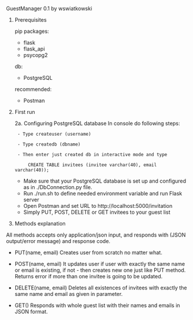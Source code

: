GuestManager 0.1 by wswiatkowski

1. Prerequisites

    pip packages:
    - flask
    - flask_api
    - psycopg2
    
    db:
    - PostgreSQL

    recommended:
    - Postman

2. First run

    2a. Configuring PostgreSQL database
        In console do following steps:
        
        - Type createuser (username)
        
        - Type createdb (dbname)
        
        - Then enter just created db in interactive mode and type 
        
            CREATE TABLE invitees (invitee varchar(40), email varchar(40));
            
    - Make sure that your PostgreSQL database is set up and configured as in ./DbConnection.py file.
    - Run ./run.sh to define needed environment variable and run Flask server
    - Open Postman and set URL to http://localhost:5000/invitation
    - Simply PUT, POST, DELETE or GET invitees to your guest list

3. Methods explanation

All methods accepts only application/json input, and responds with (JSON output/error message) and response code.

- PUT(name, email)
  Creates user from scratch no matter what.

- POST(name, email)
  It updates user if user with exactly the same name or email is existing, if not - then
  creates new one just like PUT method. Returns error if more than one invitee is going to be updated.

- DELETE(name, email)
  Deletes all existences of invitees with exactly the same name and email as given in parameter.

- GET()
  Responds with whole guest list with their names and emails in JSON format.
